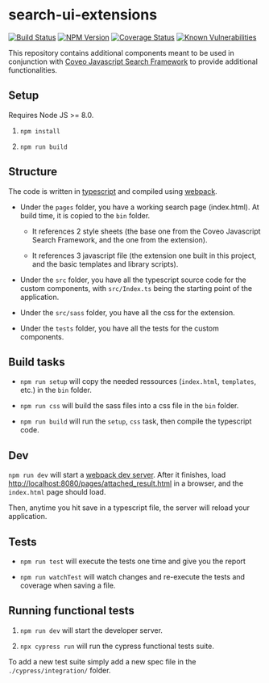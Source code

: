 # search-ui-extensions

[![Build Status](https://travis-ci.org/coveo/search-ui-extensions.svg?branch=master)](https://travis-ci.org/coveo/search-ui-extensions)
[![NPM Version](https://img.shields.io/npm/v/coveo-search-ui-extensions.svg)](https://www.npmjs.com/package/coveo-search-ui-extensions)
[![Coverage Status](https://coveralls.io/repos/github/coveo/search-ui-extensions/badge.svg?branch=master)](https://coveralls.io/github/coveo/search-ui-extensions?branch=master)
[![Known Vulnerabilities](https://snyk.io/test/github/coveo/search-ui-extensions/badge.svg?targetFile=package.json)](https://snyk.io/test/github/coveo/search-ui-extensions?targetFile=package.json)

This repository contains additional components meant to be used in conjunction with [Coveo Javascript Search Framework](https://github.com/coveo/search-ui) to provide additional functionalities.

## Setup

Requires Node JS >= 8.0.

1. `npm install`

2. `npm run build`

## Structure

The code is written in [typescript](http://www.typescriptlang.org/) and compiled using [webpack](https://webpack.github.io/).

-   Under the `pages` folder, you have a working search page (index.html). At build time, it is copied to the `bin` folder.

    -   It references 2 style sheets (the base one from the Coveo Javascript Search Framework, and the one from the extension).

    -   It references 3 javascript file (the extension one built in this project, and the basic templates and library scripts).

-   Under the `src` folder, you have all the typescript source code for the custom components, with `src/Index.ts` being the starting point of the application.

-   Under the `src/sass` folder, you have all the css for the extension.

-   Under the `tests` folder, you have all the tests for the custom components.

## Build tasks

-   `npm run setup` will copy the needed ressources (`index.html`, `templates`, etc.) in the `bin` folder.

-   `npm run css` will build the sass files into a css file in the `bin` folder.

-   `npm run build` will run the `setup`, `css` task, then compile the typescript code.

## Dev

`npm run dev` will start a [webpack dev server](https://webpack.github.io/docs/webpack-dev-server.html). After it finishes, load [http://localhost:8080/pages/attached_result.html](http://localhost:8080/pages/attached_result.html) in a browser, and the `index.html` page should load.

Then, anytime you hit save in a typescript file, the server will reload your application.

## Tests

-   `npm run test` will execute the tests one time and give you the report

-   `npm run watchTest` will watch changes and re-execute the tests and coverage when saving a file.

## Running functional tests

1. `npm run dev` will start the developer server.

2. `npx cypress run` will run the cypress functional tests suite.

To add a new test suite simply add a new spec file in the `./cypress/integration/` folder.
